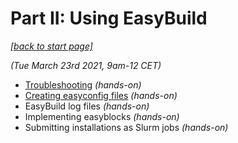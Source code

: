 # Part II: Using EasyBuild

*[[back to start page]](index.md)*

*(Tue March 23rd 2021, 9am-12 CET)*

* [Troubleshooting](troubleshooting.md) *(hands-on)*
* [Creating easyconfig files](creating_easyconfig_files.md) *(hands-on)*
* EasyBuild log files *(hands-on)*
* Implementing easyblocks *(hands-on)*
* Submitting installations as Slurm jobs *(hands-on)*
